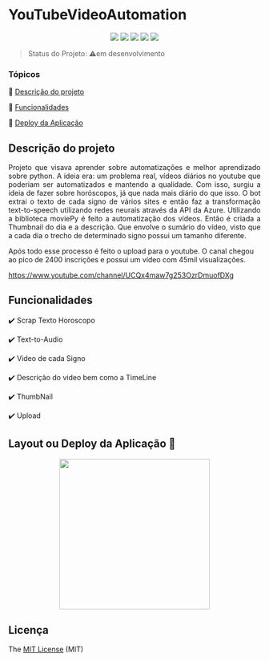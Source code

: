 # YouTubeVideoAutomation

<p align="center">
  <img src="https://img.shields.io/badge/YouTube-FF0000?style=for-the-badge&logo=youtube&logoColor=white"/>
  <img src="https://img.shields.io/badge/Python-3776AB?style=for-the-badge&logo=python&logoColor=white"/>
  <img src="https://img.shields.io/badge/Visual_Studio-5C2D91?style=for-the-badge&logo=visual%20studio&logoColor=white"/>
  <img src="https://badgen.net/badge/ifmg/OuroBranco/green?icon=github"/>
   <img src="http://img.shields.io/static/v1?label=STATUS&message=EM%20DESENVOLVIMENTO&color=RED&style=for-the-badge"/>

</p>


> Status do Projeto: :warning:em desenvolvimento

### Tópicos 

:small_blue_diamond: [Descrição do projeto](#descrição-do-projeto)

:small_blue_diamond: [Funcionalidades](#funcionalidades)

:small_blue_diamond: [Deploy da Aplicação](#deploy-da-aplicação-dash)





## Descrição do projeto 

<p align="justify">
Projeto que visava aprender sobre automatizações e melhor aprendizado sobre python. A ideia era: um problema real, vídeos diários no youtube que poderiam ser automatizados e mantendo a qualidade. Com isso, surgiu a ideia de fazer sobre horóscopos, já que nada mais diário do que isso. O bot extrai o texto de cada signo de vários sites e então faz a transformação text-to-speech utilizando redes neurais através da API da Azure. Utilizando a biblioteca moviePy é feito a automatização dos vídeos. Então é criada a Thumbnail do dia e a descrição. Que envolve o sumário do vídeo, visto que a cada dia o trecho de determinado signo possui um tamanho diferente.

Após todo esse processo é feito o upload para o youtube. O canal chegou ao pico de 2400 inscrições e possui um vídeo com 45mil visualizações.

https://www.youtube.com/channel/UCQx4maw7g253OzrDmuofDXg



</p>




## Funcionalidades

:heavy_check_mark: Scrap Texto Horoscopo 

:heavy_check_mark: Text-to-Audio

:heavy_check_mark: Video de cada Signo

:heavy_check_mark: Descrição do video bem como a TimeLine

:heavy_check_mark: ThumbNail 

:heavy_check_mark: Upload

## Layout ou Deploy da Aplicação :dash:


<div align="center">
<img src="![image](https://github.com/joaocolem/YouTubeVideoAutomation/assets/105292741/3253c6df-040c-43d8-9d84-248ab756333b)" width="300px" />
</div>




## Licença 

The [MIT License]() (MIT)

